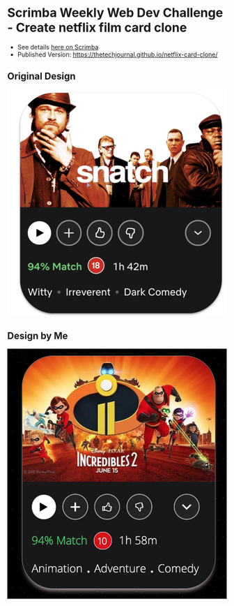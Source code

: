 # Scrimba Weekly Web Dev Challenge - Create netflix film card clone
* See details [here on Scrimba](https://scrimba.com/learn/weeklychallenge/the-weekly-web-dev-challenge-netflix-card-clone-latest-challenge-ceaNp4uL)
* Published Version: https://thetechjournal.github.io/netflix-card-clone/

## Original Design
![Original Image](./images/netflix-card-orig.jpg)

## Design by Me
![My Design](./images/netflix-film-card-design.jpg)